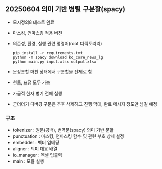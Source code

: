 ## 20250604 의미 기반 병렬 구분할(spacy)
- 모시정의8 테스트 완료
- 마스킹, 언마스킹 적용 버전
- 의존성, 환경, 실행 관련 명령어(root 디렉토리리)
  
  ```
  pip install -r requirements.txt
  python -m spacy download ko_core_news_lg
  python main.py input.xlsx output.xlsx
  ```
- 문장분할 마친 상태에서 구분할을 전제로 함
- 현토, 표점 모두 가능
- 가급적 한자 병기 전에 실행
- 군더더기 디버깅 구문은 추후 삭제하고 진행 막대, 완료 메시지 정도만 남길 예정


### 구조
- tokenizer : 원문(공백), 번역문(spacy) 의미 기반 분할
- punctuation : 마스킹, 언마스킹 함수 및 관련 부호 상세 설정
- embedder : 벡터 임베딩
- aligner : 의미 대응 배열
- io_manager : 엑셀 입출력
- main : 모듈 실행
